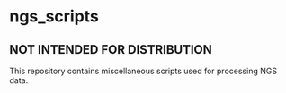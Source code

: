 # ngs_scripts

## NOT INTENDED FOR DISTRIBUTION

This repository contains miscellaneous scripts used for processing NGS data.  
